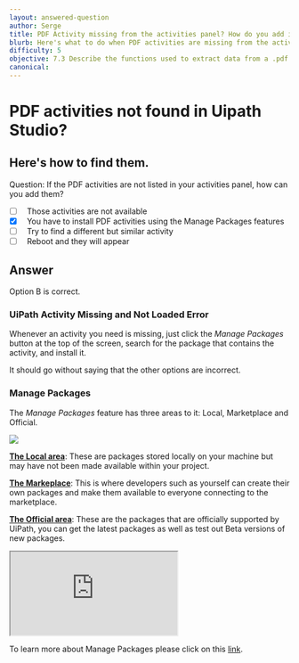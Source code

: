 ```yaml
---
layout: answered-question
author: Serge
title: PDF Activity missing from the activities panel? How do you add it?
blurb: Here's what to do when PDF activities are missing from the activities panel in UiPath Studio
difficulty: 5
objective: 7.3 Describe the functions used to extract data from a .pdf file; for example, using OCR
canonical: 
---
```


<h1>PDF activities not found in Uipath Studio?</h1>
<h2>Here's how to find them.</h2>

Question:  If the PDF activities are not listed in your activities panel, how can you add them?

 - [ ] &nbsp;  Those activities are not available
 - [X] &nbsp;  You have to install PDF activities using the Manage Packages features
 - [ ] &nbsp;  Try to find a different but similar activity
 - [ ] &nbsp;  Reboot and they will appear

## Answer

Option B is correct.

<h3>UiPath Activity Missing and Not Loaded Error</h3>

Whenever an activity you need is missing, just click the _Manage Packages_ button at the top of the screen, search for the package that contains the activity, and install it.

It should go without saying that the other options are incorrect.

<h3>Manage Packages</h3>

The _Manage Packages_ feature has three areas to it: Local, Marketplace and Official.

<img src="https://github.com/uipath-certification/uipath-certification.github.io/blob/master/assets/Managepackages.jpg"/>

<b><u>The Local area</u></b>: These are packages stored locally on your machine but may have not been made available within your project.

<b><u>The Markeplace</u></b>: This is where developers such as yourself can create their own packages and make them available to everyone connecting to the marketplace.

<b><u>The Official area</u></b>: These are the packages that are officially supported by UiPath, you can get the latest packages as well as test out Beta versions of new packages.

<div class="embed-responsive embed-responsive-16by9">
  			<iframe class="embed-responsive-item" src="https://www.youtube.com/embed/cHzL31ylZ2Q"></iframe>
</div>

To learn more about Manage Packages please click on this <a href="https://docs.uipath.com/studio/docs/managing-activities-packages">link</a>.


